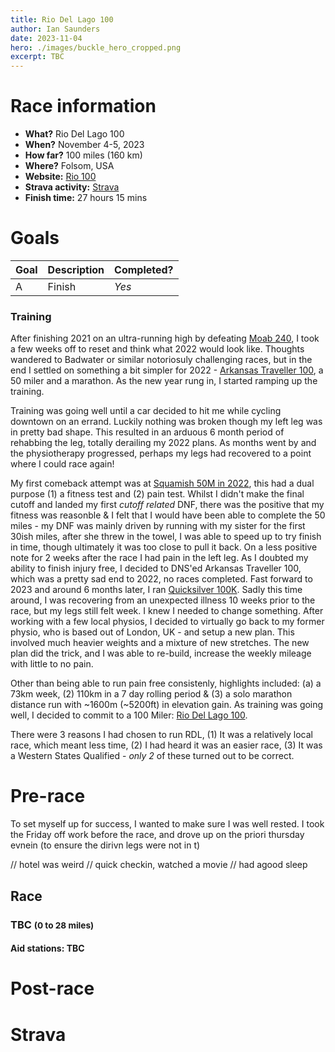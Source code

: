 ```yaml
---
title: Rio Del Lago 100
author: Ian Saunders
date: 2023-11-04
hero: ./images/buckle_hero_cropped.png
excerpt: TBC
---
```


# Race information
* **What?** Rio Del Lago 100
* **When?** November 4-5, 2023
* **How far?** 100 miles (160 km)
* **Where?** Folsom, USA
* **Website:** [Rio 100](http://www.rio100mile.com/)
* **Strava activity:** [Strava](hthttps://www.strava.com/activities/10166682694/overview)
* **Finish time:** 27 hours 15 mins

# Goals
| Goal | Description | Completed? |
|------|-------------|------------|
| A | Finish | *Yes* |


### Training
After finishing 2021 on an ultra-running high by defeating [Moab 240](/), I took a few weeks off to reset and think what 2022 would look like. Thoughts wandered to Badwater or similar notoriosuly challenging races, but in the end I settled on something a bit simpler for 2022 - [Arkansas Traveller 100](https://www.runarkansas.com/AT100.htm), a 50 miler and a marathon. As the new year rung in, I started ramping up the training.

Training was going well until a car decided to hit me while cycling downtown on an errand. Luckily nothing was broken though my left leg was in pretty bad shape. This resulted in an arduous 6 month period of rehabbing the leg, totally derailing my 2022 plans. As months went by and the physiotherapy progressed, perhaps my legs had recovered to a point where I could race again!

My first comeback attempt was at [Squamish 50M in 2022](https://squamish50.com/), this had a dual purpose (1) a fitness test and (2) pain test. Whilst I didn't make the final cutoff and landed my first _cutoff related_ DNF, there was the positive that my fitness was reasonble & I felt that I would have been able to complete the 50 miles - my DNF was mainly driven by running with my sister for the first 30ish miles, after she threw in the towel, I was able to speed up to try finish in time, though ultimately it was too close to pull it back. On a less positive note for 2 weeks after the race I had pain in the left leg. As I doubted my ability to finish injury free, I decided to DNS'ed Arkansas Traveller 100, which was a pretty sad end to 2022, no races completed. Fast forward to 2023 and around 6 months later, I ran [Quicksilver 100K](https://www.quicksilver-running.com/races). Sadly this time around, I was recovering from an unexpected illness 10 weeks prior to the race, but my legs still felt week. I knew I needed to change something. After working with a few local physios, I decided to virtually go back to my former physio, who is based out of London, UK - and setup a new plan. This involved much heavier weights and a mixture of new stretches. The new plan did the trick, and I was able to re-build, increase the weekly mileage with little to no pain.	

Other than being able to run pain free consistenly, highlights included: (a) a 73km week, (2) 110km in a 7 day rolling period & (3) a solo marathon distance run with ~1600m (~5200ft) in elevation gain. As training was going well, I decided to commit to a 100 Miler: [Rio Del Lago 100](http://www.rio100mile.com/).

There were 3 reasons I had chosen to run RDL, (1) It was a relatively local race, which meant less time, (2) I had heard it was an easier race, (3) It was a Western States Qualified - _only 2_ of these turned out to be correct.

# Pre-race

To set myself up for success, I wanted to make sure I was well rested. I took the Friday off work before the race, and drove up on the priori thursday evnein (to ensure the dirivn legs were not in t)

// hotel was weird
// quick checkin, watched a movie
// had agood sleep


## Race

### TBC <small>(0 to 28 miles)</small>
#### Aid stations: TBC


# Post-race

# Strava
